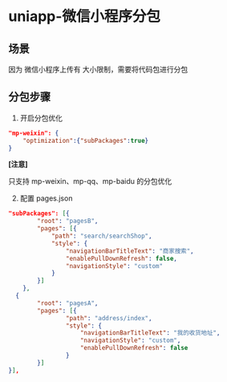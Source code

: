 # uniapp-微信小程序分包

## 场景

因为 微信小程序上传有 大小限制，需要将代码包进行分包



## 分包步骤

1. 开启分包优化

```json
"mp-weixin": {
	"optimization":{"subPackages":true}
}
```

**[注意]**

只支持 mp-weixin、mp-qq、mp-baidu 的分包优化



2. 配置 pages.json

```json
"subPackages": [{
		"root": "pagesB",
		"pages": [{
			"path": "search/searchShop",
			"style": {
				"navigationBarTitleText": "商家搜索",
				"enablePullDownRefresh": false,
				"navigationStyle": "custom"
			}
		}]
	},
  {
		"root": "pagesA",
		"pages": [{
				"path": "address/index",
				"style": {
					"navigationBarTitleText": "我的收货地址",
					"navigationStyle": "custom",
					"enablePullDownRefresh": false
				}
		}]
}],
```

